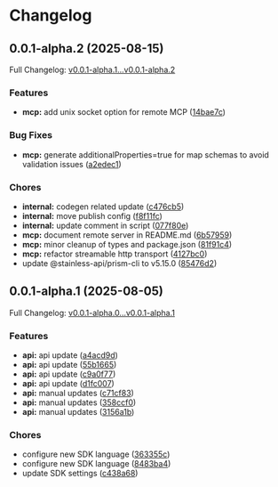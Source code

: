 # Changelog

## 0.0.1-alpha.2 (2025-08-15)

Full Changelog: [v0.0.1-alpha.1...v0.0.1-alpha.2](https://github.com/dataleonlabs/dataleon-typescript/compare/v0.0.1-alpha.1...v0.0.1-alpha.2)

### Features

* **mcp:** add unix socket option for remote MCP ([14bae7c](https://github.com/dataleonlabs/dataleon-typescript/commit/14bae7c7ea0cd86d963cf86150c9764abfa02bf7))


### Bug Fixes

* **mcp:** generate additionalProperties=true for map schemas to avoid validation issues ([a2edec1](https://github.com/dataleonlabs/dataleon-typescript/commit/a2edec1817d78abfe81b77487a5d720a68398d57))


### Chores

* **internal:** codegen related update ([c476cb5](https://github.com/dataleonlabs/dataleon-typescript/commit/c476cb582d34759c286712fd4616f09a0336a952))
* **internal:** move publish config ([f8f11fc](https://github.com/dataleonlabs/dataleon-typescript/commit/f8f11fc813a5bcc2c5bf003c0f7756b57a80e255))
* **internal:** update comment in script ([077f80e](https://github.com/dataleonlabs/dataleon-typescript/commit/077f80e8829db1000ccb5626f88f73f021b0c2e7))
* **mcp:** document remote server in README.md ([6b57959](https://github.com/dataleonlabs/dataleon-typescript/commit/6b57959b1897e989cc04e586ebccf6208654611e))
* **mcp:** minor cleanup of types and package.json ([81f91c4](https://github.com/dataleonlabs/dataleon-typescript/commit/81f91c490baaf4cdb71e326f422876ba3fb0b8a1))
* **mcp:** refactor streamable http transport ([4127bc0](https://github.com/dataleonlabs/dataleon-typescript/commit/4127bc0b6ab5589a79ade674abc1af2fff3435b8))
* update @stainless-api/prism-cli to v5.15.0 ([85476d2](https://github.com/dataleonlabs/dataleon-typescript/commit/85476d2dadf3c959bbf42ecc5fc7859dd5b7fa0a))

## 0.0.1-alpha.1 (2025-08-05)

Full Changelog: [v0.0.1-alpha.0...v0.0.1-alpha.1](https://github.com/dataleonlabs/dataleon-typescript/compare/v0.0.1-alpha.0...v0.0.1-alpha.1)

### Features

* **api:** api update ([a4acd9d](https://github.com/dataleonlabs/dataleon-typescript/commit/a4acd9d341314d611a8008e73d870b6b9aed88fc))
* **api:** api update ([55b1665](https://github.com/dataleonlabs/dataleon-typescript/commit/55b16651abfd88e816fcfa3ede6672a122b598f0))
* **api:** api update ([c9a0f77](https://github.com/dataleonlabs/dataleon-typescript/commit/c9a0f77c34da48aca69ba5b12e2f04c861e2000e))
* **api:** api update ([d1fc007](https://github.com/dataleonlabs/dataleon-typescript/commit/d1fc007662a515022ed5e646ab74a7d59f49bc80))
* **api:** manual updates ([c71cf83](https://github.com/dataleonlabs/dataleon-typescript/commit/c71cf8342b5d93c35b3c4e1a0887a5ca076db8a0))
* **api:** manual updates ([358ccf0](https://github.com/dataleonlabs/dataleon-typescript/commit/358ccf097d4aec2514f704cad051a29440e5ffee))
* **api:** manual updates ([3156a1b](https://github.com/dataleonlabs/dataleon-typescript/commit/3156a1b7d0d0bc0d80caab02a55e0da1ab1817b0))


### Chores

* configure new SDK language ([363355c](https://github.com/dataleonlabs/dataleon-typescript/commit/363355cc6bca329b5d3334a1f8e47fd50bcc4604))
* configure new SDK language ([8483ba4](https://github.com/dataleonlabs/dataleon-typescript/commit/8483ba46113aaf731b5dd8c195d679bb2bd076fc))
* update SDK settings ([c438a68](https://github.com/dataleonlabs/dataleon-typescript/commit/c438a68b22ebcff2dce59ce681cbf29600749a37))
